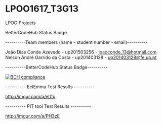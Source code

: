 # LPOO1617_T3G13
LPOO Projects


BetterCodeHub Status Badge


----------Team members (name - student number - email)----------

João Dias Conde Azevedo - up201503256 - joaoconde_13@hotmail.com
Nelson André Garrido da Costa - up201403128 - up201403128@fe.up.pt



----------BetterCodeHub Status Badge----------

[![BCH compliance](https://bettercodehub.com/edge/badge/JC13/LPOO1617_T3G13?token=252d76c53eaabcf75f441641dd28743a6ea047b8)](https://bettercodehub.com/)


----------  EclEmma Test Results  ----------

http://imgur.com/a/el1fo


---------- PIT tool Test Results ----------

http://imgur.com/a/PH3zE

